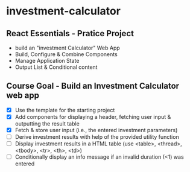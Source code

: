 # investment-calculator

## React Essentials - Pratice Project
- build an "investment Calculator" Web App
- Build, Configure & Combine Components
- Manage Application State
- Output List & Conditional content

## Course Goal - Build an Investment Calculator web app
- [X] Use the template for the starting project
- [X] Add components for displaying a header, fetching user input & outputting the result table
- [X] Fetch & store user input (i.e., the entered investment parameters)
- [ ] Derive investment results with help of the provided utility function
- [ ] Display investment results in a HTML table (use \<table>, \<thread>, \<tbody>, \<tr>, \<th>, \<td>)
- [ ] Conditionally display an  info message if an invalid duration (<1) was entered
